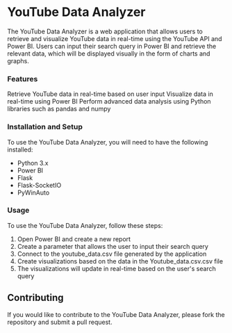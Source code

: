 # **YouTube Data Analyzer**
The YouTube Data Analyzer is a web application that allows users to retrieve and visualize YouTube data in real-time using the YouTube API and Power BI. Users can input their search query in Power BI and retrieve the relevant data, which will be displayed visually in the form of charts and graphs.

### **Features**
Retrieve YouTube data in real-time based on user input
Visualize data in real-time using Power BI
Perform advanced data analysis using Python libraries such as pandas and numpy

### **Installation and Setup**

To use the YouTube Data Analyzer, you will need to have the following installed:
- Python 3.x
- Power BI
- Flask
- Flask-SocketIO
- PyWinAuto

### **Usage**

To use the YouTube Data Analyzer, follow these steps:
1. Open Power BI and create a new report
2. Create a parameter that allows the user to input their search query
3. Connect to the youtube_data.csv file generated by the application
4. Create visualizations based on the data in the Youtube_data.csv.csv file
5. The visualizations will update in real-time based on the user's search query
  
## **Contributing**

If you would like to contribute to the YouTube Data Analyzer, please fork the repository and submit a pull request.